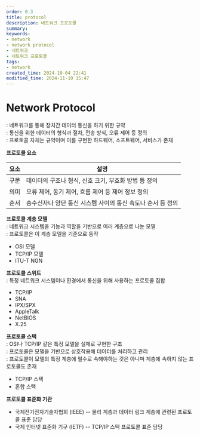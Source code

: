 ```yaml
---
order: 0.3
title: protocol
description: 네트워크 프로토콜
summary:
keywords:
- network
- network protocol
- 네트워크
- 네트워크 프로토콜
tags:
- network
created_time: 2024-10-04 22:41
modified_time: 2024-11-10 15:47
---
```


# Network Protocol
: 네트워크를 통해 장치간 데이터 통신을 하기 위한 규약  
: 통신을 위한 데이터의 형식과 절차, 전송 방식, 오류 제어 등 정의  
: 프로토콜 자체는 규약이며 이를 구현한 하드웨어, 소프트웨어, 서비스가 존재  

**프로토콜 요소**

요소 | 설명
---|---    
구문 | 데이터의 구조나 형식, 신호 크기, 부호화 방법 등 정의
의미 | 오류 제어, 동기 제어, 흐름 제어 등 제어 정보 정의
순서 | 송수신자나 양단 통신 시스템 사이의 통신 속도나 순서 등 정의


**프로토콜 계층 모델**  
: 네트워크 시스템을 기능과 역할을 기반으로 여러 계층으로 나눈 모델  
: 프로토콜은 이 계층 모델을 기준으로 동작  

- OSI 모델
- TCP/IP 모델
- ITU-T NGN 


**프로토콜 스위트**  
: 특정 네트워크 시스템이나 환경에서 통신을 위해 사용하는 프로토콜 집합  

- TCP/IP
- SNA
- IPX/SPX
- AppleTalk
- NetBIOS
- X.25


**프로토콜 스택**  
: OSI나 TCP/IP 같은 특정 모델을 실제로 구현한 구조  
: 프로토콜은 모델을 기반으로 상호작용해 데이터를 처리하고 관리  
: 프로토콜이 모델의 특정 계층에 필수로 속해야하는 것은 아니며 계층에 속하지 않는 프로토콜도 존재  

- TCP/IP 스택
- 혼합 스택


**프로토콜 표준화 기관**  
- 국제전기전자기술자협회 (IEEE) -- 물리 계층과 데이터 링크 계층에 관련된 프로토콜 표준 담당
- 국제 인터넷 표준화 기구 (IETF) -- TCP/IP 스택 프로토콜 표준 담당